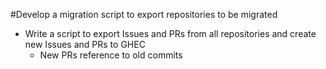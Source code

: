 
#Develop a migration script to export repositories to be migrated
- Write a script to export Issues and PRs from all repositories and create new Issues and PRs to GHEC
  - New PRs reference to old commits
